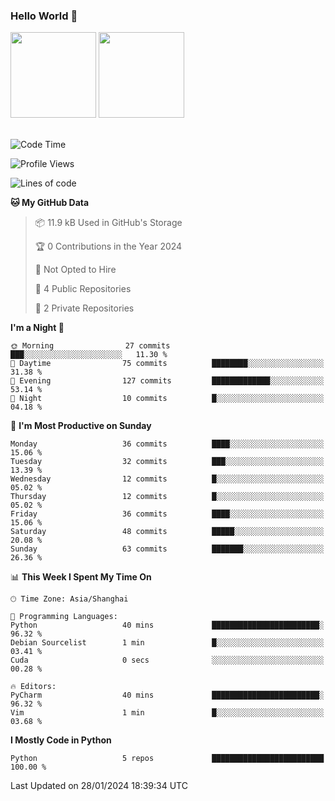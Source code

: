 ### Hello World 👋
<img align="" height="137px" src="https://github-readme-stats.vercel.app/api?username=myhMARS&hide_title=true&hide_border=true&show_icons=trueline_height=21&text_color=000&icon_color=000&bg_color=0,ea6161,ffc64d,fffc4d,52fa5a&theme=graywhite" /> </div>
<img align="" height="137px" src="https://github-readme-stats-git-masterrstaa-rickstaa.vercel.app/api/top-langs/?username=myhMARS&hide_title=true&hide_border=true&layout=compact&langs_count=6&text_color=000&icon_color=fff&bg_color=0,52fa5a,4dfcff,c64dff&theme=graywhite" /><br><br>

<!--START_SECTION:waka-->
![Code Time](http://img.shields.io/badge/Code%20Time-137%20hrs%2040%20mins-blue)

![Profile Views](http://img.shields.io/badge/Profile%20Views-0-blue)

![Lines of code](https://img.shields.io/badge/From%20Hello%20World%20I%27ve%20Written-15.8%20thousand%20lines%20of%20code-blue)

**🐱 My GitHub Data** 

> 📦 11.9 kB Used in GitHub's Storage 
 > 
> 🏆 0 Contributions in the Year 2024
 > 
> 🚫 Not Opted to Hire
 > 
> 📜 4 Public Repositories 
 > 
> 🔑 2 Private Repositories 
 > 
**I'm a Night 🦉** 

```text
🌞 Morning                27 commits          ███░░░░░░░░░░░░░░░░░░░░░░   11.30 % 
🌆 Daytime                75 commits          ████████░░░░░░░░░░░░░░░░░   31.38 % 
🌃 Evening                127 commits         █████████████░░░░░░░░░░░░   53.14 % 
🌙 Night                  10 commits          █░░░░░░░░░░░░░░░░░░░░░░░░   04.18 % 
```
📅 **I'm Most Productive on Sunday** 

```text
Monday                   36 commits          ████░░░░░░░░░░░░░░░░░░░░░   15.06 % 
Tuesday                  32 commits          ███░░░░░░░░░░░░░░░░░░░░░░   13.39 % 
Wednesday                12 commits          █░░░░░░░░░░░░░░░░░░░░░░░░   05.02 % 
Thursday                 12 commits          █░░░░░░░░░░░░░░░░░░░░░░░░   05.02 % 
Friday                   36 commits          ████░░░░░░░░░░░░░░░░░░░░░   15.06 % 
Saturday                 48 commits          █████░░░░░░░░░░░░░░░░░░░░   20.08 % 
Sunday                   63 commits          ███████░░░░░░░░░░░░░░░░░░   26.36 % 
```


📊 **This Week I Spent My Time On** 

```text
🕑︎ Time Zone: Asia/Shanghai

💬 Programming Languages: 
Python                   40 mins             ████████████████████████░   96.32 % 
Debian Sourcelist        1 min               █░░░░░░░░░░░░░░░░░░░░░░░░   03.41 % 
Cuda                     0 secs              ░░░░░░░░░░░░░░░░░░░░░░░░░   00.28 % 

🔥 Editors: 
PyCharm                  40 mins             ████████████████████████░   96.32 % 
Vim                      1 min               █░░░░░░░░░░░░░░░░░░░░░░░░   03.68 % 
```

**I Mostly Code in Python** 

```text
Python                   5 repos             █████████████████████████   100.00 % 
```




 Last Updated on 28/01/2024 18:39:34 UTC
<!--END_SECTION:waka-->

<!--
**myhMARS/myhMARS** is a ✨ _special_ ✨ repository because its `README.md` (this file) appears on your GitHub profile.

Here are some ideas to get you started:

- 🔭 I’m currently working on ...
- 🌱 I’m currently learning ...
- 👯 I’m looking to collaborate on ...
- 🤔 I’m looking for help with ...
- 💬 Ask me about ...
- 📫 How to reach me: ...
- 😄 Pronouns: ...
- ⚡ Fun fact: ...
-->
